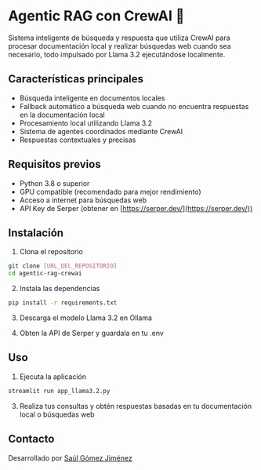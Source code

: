 # Agentic RAG con CrewAI 🤖

Sistema inteligente de búsqueda y respuesta que utiliza CrewAI para procesar documentación local y realizar búsquedas web cuando sea necesario, todo impulsado por Llama 3.2 ejecutándose localmente.

## Características principales

- Búsqueda inteligente en documentos locales
- Fallback automático a búsqueda web cuando no encuentra respuestas en la documentación local
- Procesamiento local utilizando Llama 3.2
- Sistema de agentes coordinados mediante CrewAI
- Respuestas contextuales y precisas

## Requisitos previos

- Python 3.8 o superior
- GPU compatible (recomendado para mejor rendimiento)
- Acceso a internet para búsquedas web
- API Key de Serper (obtener en [https://serper.dev/](https://serper.dev/))

## Instalación

1. Clona el repositorio
```bash
git clone [URL_DEL_REPOSITORIO]
cd agentic-rag-crewai
```

2. Instala las dependencias
```bash
pip install -r requirements.txt
```

3. Descarga el modelo Llama 3.2 en Ollama

4. Obten la API de Serper y guardala en tu .env

## Uso

1. Ejecuta la aplicación
```bash
streamlit run app_llama3.2.py
```

3. Realiza tus consultas y obtén respuestas basadas en tu documentación local o búsquedas web


## Contacto

Desarrollado por [Saúl Gómez Jiménez](https://www.linkedin.com/in/saul-gomez-jimenez-47b30328b/)

